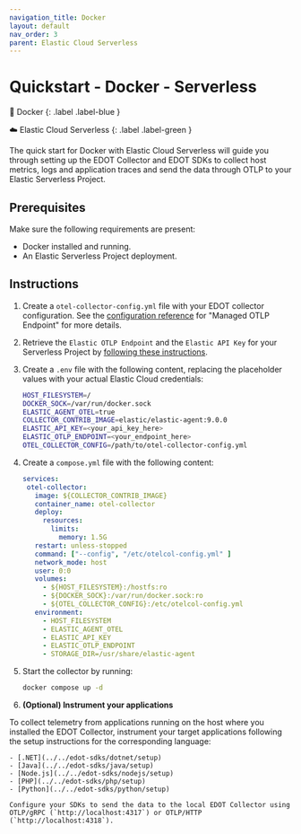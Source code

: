 ```yaml
---
navigation_title: Docker
layout: default
nav_order: 3
parent: Elastic Cloud Serverless
---
```


# Quickstart - Docker - Serverless

🐳 Docker
{: .label .label-blue }

☁️ Elastic Cloud Serverless
{: .label .label-green }

The quick start for Docker with Elastic Cloud Serverless will guide you through setting up the EDOT Collector and EDOT SDKs to collect host metrics,
logs and application traces and send the data through OTLP to your Elastic Serverless Project.

## Prerequisites

Make sure the following requirements are present:

- Docker installed and running.
- An Elastic Serverless Project deployment.

## Instructions

1. Create a `otel-collector-config.yml` file with your EDOT collector configuration. See the [configuration reference](../../_edot-collector/config/default-config-standalone.md) for "Managed OTLP Endpoint" for more details.

2. Retrieve the `Elastic OTLP Endpoint` and the `Elastic API Key` for your Serverless Project by [following these instructions](./#retrieve-connection-details-for-your-project).

3. Create a `.env` file with the following content, replacing the placeholder values with your actual Elastic Cloud credentials:

   ```bash
   HOST_FILESYSTEM=/
   DOCKER_SOCK=/var/run/docker.sock
   ELASTIC_AGENT_OTEL=true
   COLLECTOR_CONTRIB_IMAGE=elastic/elastic-agent:9.0.0
   ELASTIC_API_KEY=<your_api_key_here>
   ELASTIC_OTLP_ENDPOINT=<your_endpoint_here>
   OTEL_COLLECTOR_CONFIG=/path/to/otel-collector-config.yml
   ```

4. Create a `compose.yml` file with the following content:

   ```yaml
   services:
    otel-collector:
      image: ${COLLECTOR_CONTRIB_IMAGE}
      container_name: otel-collector
      deploy:
        resources:
          limits:
            memory: 1.5G
      restart: unless-stopped
      command: ["--config", "/etc/otelcol-config.yml" ]
      network_mode: host
      user: 0:0
      volumes:
        - ${HOST_FILESYSTEM}:/hostfs:ro
        - ${DOCKER_SOCK}:/var/run/docker.sock:ro
        - ${OTEL_COLLECTOR_CONFIG}:/etc/otelcol-config.yml
      environment:
        - HOST_FILESYSTEM
        - ELASTIC_AGENT_OTEL
        - ELASTIC_API_KEY
        - ELASTIC_OTLP_ENDPOINT
        - STORAGE_DIR=/usr/share/elastic-agent
   ```

5. Start the collector by running:

   ```bash
   docker compose up -d
   ```

6. **(Optional) Instrument your applications**

 To collect telemetry from applications running on the host where you installed the EDOT Collector, 
  instrument your target applications following the setup instructions for the corresponding language:

    - [.NET](../../edot-sdks/dotnet/setup)
    - [Java](../../edot-sdks/java/setup)
    - [Node.js](../../edot-sdks/nodejs/setup)
    - [PHP](../../edot-sdks/php/setup)
    - [Python](../../edot-sdks/python/setup)

    Configure your SDKs to send the data to the local EDOT Collector using OTLP/gRPC (`http://localhost:4317`) or OTLP/HTTP (`http://localhost:4318`).
